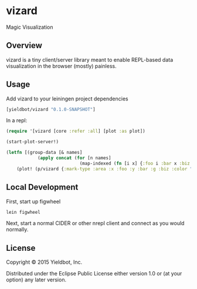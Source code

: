# vizard

Magic Visualization

## Overview

vizard is a tiny client/server library meant to enable REPL-based data visualization in the browser (mostly) painless.

## Usage

Add vizard to your leiningen project dependencies

``` clojure
[yieldbot/vizard "0.1.0-SNAPSHOT"]
```

In a repl:

``` clojure
(require '[vizard [core :refer :all] [plot :as plot])

(start-plot-server!)

(letfn [(group-data [& names]
            (apply concat (for [n names]
                            (map-indexed (fn [i x] {:foo i :bar x :biz n}) (take 20 (repeatedly #(rand-int 100)))))))]
    (plot! (p/vizard {:mark-type :area :x :foo :y :bar :g :biz :color "category20b" :legend? false} (group-data "foo" "bar" "baz" "poot"))))
```

## Local Development

First, start up figwheel
``` sh
lein figwheel
```

Next, start a normal CIDER or other nrepl client and connect as you would normally.

## License

Copyright © 2015 Yieldbot, Inc.

Distributed under the Eclipse Public License either version 1.0 or (at your option) any later version.
